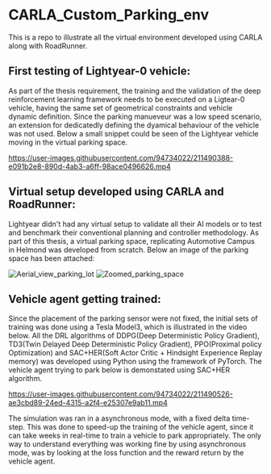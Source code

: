 # CARLA_Custom_Parking_env
This is a repo to illustrate all the virtual environment developed using CARLA along with RoadRunner.

## First testing of Lightyear-0 vehicle:
As part of the thesis requirement, the training and the validation of the deep reinforcement learning framework needs to be executed on a Ligtear-0 vehicle, having the same set of geometrical constraints and vehicle dynamic definition. Since the parking manueveur was a low speed scenario, an extension for dedicatedly defining the dyamical behaviour of the vehicle was not used. Below a small snippet could be seen of the Lightyear vehicle moving in the virtual parking space.

https://user-images.githubusercontent.com/94734022/211490388-e091b2e8-890d-4ab3-a6ff-98ace0496626.mp4

## Virtual setup developed using CARLA and RoadRunner:
Lightyear didn't had any virtual setup to validate all their AI models or to test and benchmark their conventional planning and controller methodology. As part of this thesis, a virtual parking space, replicating Automotive Campus in Helmond was developed from scratch. Below an image of the parking space has been attached:

![Aerial_view_parking_lot](https://user-images.githubusercontent.com/94734022/211487890-c9ff7e1c-f366-4ab0-85c1-09c81fa2cce4.png)
![Zoomed_parking_space](https://user-images.githubusercontent.com/94734022/211487906-ffa73bab-25ae-4ce8-b228-871050df0ccc.png)

## Vehicle agent getting trained:
Since the placement of the parking sensor were not fixed, the initial sets of training was done using a Tesla Model3, which is illustrated in the video below. All the DRL algorithms of DDPG(Deep Deterministic Policy Gradient), TD3(Twin Delayed Deep Deterministic Policy Gradient), PPO(Proximal policy Optimization) and SAC+HER(Soft Actor Critic + Hindsight Experience Replay memory) was developed using Python using the framework of PyTorch. The vehicle agent trying to park below is demonstated using SAC+HER algorithm.

https://user-images.githubusercontent.com/94734022/211490526-ae3cbd89-24ed-4315-a2f4-e25307e9ab11.mp4

The simulation was ran in a asynchronous mode, with a fixed delta time-step. This was done to speed-up the training of the vehicle agent, since it can take weeks in real-time to train a vehicle to park appropriately. The only way to understand everything was working fine by using asynchronous mode, was by looking at the loss function and the reward return by the vehicle agent.
